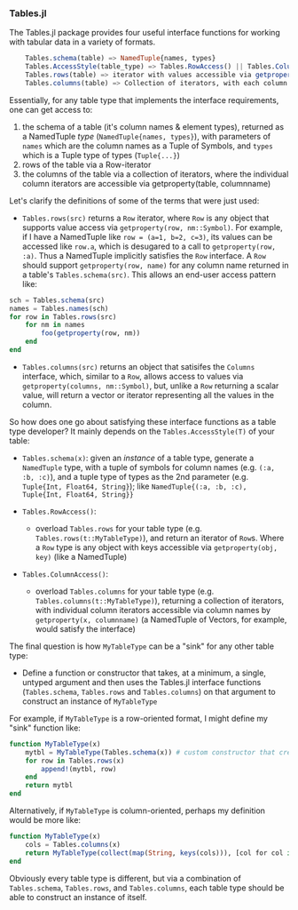 ### Tables.jl

The Tables.jl package provides four useful interface functions for working with tabular data in a variety of formats.

```julia
    Tables.schema(table) => NamedTuple{names, types}
    Tables.AccessStyle(table_type) => Tables.RowAccess() || Tables.ColumnAccess()
    Tables.rows(table) => iterator with values accessible via getproperty(row, columnname)
    Tables.columns(table) => Collection of iterators, with each column accessible via getproperty(x, columnname)
```

Essentially, for any table type that implements the interface requirements, one can get access to:

1. the schema of a table (it's column names & element types), returned as a NamedTuple _type_ (`NamedTuple{names, types}`), with parameters of `names` which are the column names as a Tuple of Symbols, and `types` which is a Tuple type of types (`Tuple{...}`)
2. rows of the table via a Row-iterator
3. the columns of the table via a collection of iterators, where the individual column iterators are accessible via getproperty(table, columnname)

Let's clarify the definitions of some of the terms that were just used:

* `Tables.rows(src)` returns a `Row` iterator, where `Row` is any object that supports value access via `getproperty(row, nm::Symbol)`. For example, if I have a NamedTuple like `row = (a=1, b=2, c=3)`, its values can be accessed like `row.a`, which is desugared to a call to `getproperty(row, :a)`. Thus a NamedTuple implicitly satisfies the `Row` interface. A `Row` should support `getproperty(row, name)` for any column name returned in a table's `Tables.schema(src)`. This allows an end-user access pattern like:

```julia
sch = Tables.schema(src)
names = Tables.names(sch)
for row in Tables.rows(src)
    for nm in names
        foo(getproperty(row, nm))
    end
end
```
* `Tables.columns(src)` returns an object that satisifes the `Columns` interface, which, similar to a `Row`, allows access to values via `getproperty(columns, nm::Symbol)`, but, unlike a `Row` returning a scalar value, will return a vector or iterator representing all the values in the column. 


So how does one go about satisfying these interface functions as a table type developer? It mainly depends on the `Tables.AccessStyle(T)` of your table:

* `Tables.schema(x)`: given an _instance_ of a table type, generate a `NamedTuple` type, with a tuple of symbols for column names (e.g. `(:a, :b, :c)`), and a tuple type of types as the 2nd parameter (e.g. `Tuple{Int, Float64, String}`); like `NamedTuple{(:a, :b, :c), Tuple{Int, Float64, String}}`

* `Tables.RowAccess()`:
  * overload `Tables.rows` for your table type (e.g. `Tables.rows(t::MyTableType)`), and return an iterator of `Row`s. Where a `Row` type is any object with keys accessible via `getproperty(obj, key)` (like a NamedTuple)

* `Tables.ColumnAccess()`:
  * overload `Tables.columns` for your table type (e.g. `Tables.columns(t::MyTableType)`), returning a collection of iterators, with individual column iterators accessible via column names by `getproperty(x, columnname)` (a NamedTuple of Vectors, for example, would satisfy the interface)

The final question is how `MyTableType` can be a "sink" for any other table type:

* Define a function or constructor that takes, at a minimum, a single, untyped argument and then uses the Tables.jl interface functions (`Tables.schema`, `Tables.rows` and `Tables.columns`) on that argument to construct an instance of `MyTableType`

For example, if `MyTableType` is a row-oriented format, I might define my "sink" function like:
```julia
function MyTableType(x)
    mytbl = MyTableType(Tables.schema(x)) # custom constructor that creates an "empty" MyTableType w/ the right schema
    for row in Tables.rows(x)
        append!(mytbl, row)
    end
    return mytbl
end
```

Alternatively, if `MyTableType` is column-oriented, perhaps my definition would be more like:

```julia
function MyTableType(x)
    cols = Tables.columns(x)
    return MyTableType(collect(map(String, keys(cols))), [col for col in cols])
end
```

Obviously every table type is different, but via a combination of `Tables.schema`, `Tables.rows`, and `Tables.columns`, each table type should be able to construct an instance of itself.
